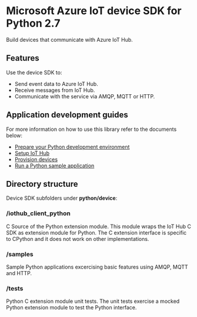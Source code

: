 # Microsoft Azure IoT device SDK for Python 2.7

Build devices that communicate with Azure IoT Hub.

## Features

Use the device SDK to:
* Send event data to Azure IoT Hub.
* Receive messages from IoT Hub.
* Communicate with the service via AMQP, MQTT or HTTP.

## Application development guides
For more information on how to use this library refer to the documents below:
- [Prepare your Python development environment](../../doc/get_started/python-devbox-setup.md)
- [Setup IoT Hub](../../doc/setup_iothub.md)
- [Provision devices](../../doc/manage_iot_hub.md)
- [Run a Python sample application](../../doc/get_started/python-run-sample.md)

## Directory structure

Device SDK subfolders under **python/device**:

### /iothub_client_python

C Source of the Python extension module. This module wraps the IoT Hub C SDK as extension module for Python. The C extension interface is specific to CPython and it does not work on other implementations.

### /samples

Sample Python applications excercising basic features using AMQP, MQTT and HTTP.

### /tests

Python C extension module unit tests. The unit tests exercise a mocked Python extension module to test the Python interface. 
